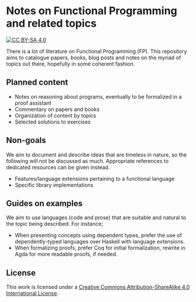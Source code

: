 # Notes on Functional Programming and related topics
[![CC BY-SA 4.0][cc-by-sa-shield]][cc-by-sa]

There is a lot of literature on Functional Programming (FP).  This
repository aims to catalogue papers, books, blog posts and notes on
the myriad of topics out there, hopefully in some coherent fashion.

## Planned content
- Notes on reasoning about programs, eventually to be formalized in a
  proof assistant
- Commentary on papers and books
- Organization of content by topics
- Selected solutions to exercises

## Non-goals
We aim to document and describe ideas that are timeless in nature, so
the following will not be discussed as much.  Appropriate references
to dedicated resources can be given instead.

- Features/language extensions pertaining to a functional language
- Specific library implementations

## Guides on examples
We aim to use languages (code and prose) that are suitable and natural
to the topic being described.  For instance;

- When presenting concepts using dependent types, prefer the use of
  dependently-typed languages over Haskell with language extensions.
- When formalizing proofs, prefer Coq for initial formalization,
  rewrite in Agda for more readable proofs, if needed.

## License

This work is licensed under a [Creative Commons Attribution-ShareAlike 4.0
International License][cc-by-sa].

[cc-by-sa]: http://creativecommons.org/licenses/by-sa/4.0/
[cc-by-sa-image]: https://licensebuttons.net/l/by-sa/4.0/88x31.png
[cc-by-sa-shield]: https://img.shields.io/badge/License-CC%20BY--SA%204.0-lightgrey.svg
